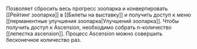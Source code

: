 Позволяет сбросить весь прогресс зоопарка и конвертировать [[Рейтинг зоопарка]] в [[Билеты на выставку]] и получить доступ к меню [[перманентные улучшения зоопарка|Улучшений зоопарка]]. Чтобы получить доступ к Ascension, необходимо собрать n-количество [[лепестка ascension]]. Процесс Ascension можно совершить бесконечное количество раз.